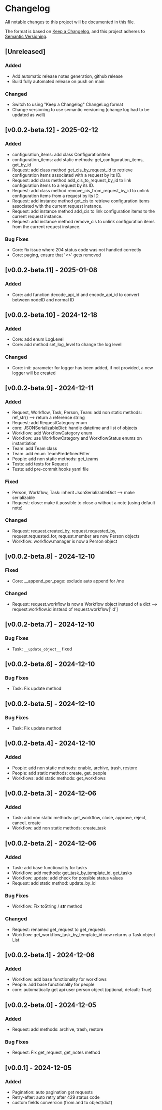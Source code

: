 # Changelog

All notable changes to this project will be documented in this file.

The format is based on [Keep a Changelog](https://keepachangelog.com/en/1.1.0/),
and this project adheres to [Semantic Versioning](https://semver.org/spec/v2.0.0.html).

## [Unreleased]

### Added

- Add automatic release notes generation, github release
- Build fully automated release on push on main

### Changed

- Switch to using "Keep a Changelog" ChangeLog format
- Change versioning to use semantic versioning (change log had to be updated as well) 

## [v0.0.2-beta.12] - 2025-02-12

### Added

- configuration_items: add class ConfigurationItem
- configuration_items: add static methods: get_configuration_items, get_by_id
- Request: add class method get_cis_by_request_id to retrieve configuration items associated with a request by its ID.
- Request: add class method add_cis_to_request_by_id to link configuration items to a request by its ID.
- Request: add class method remove_cis_from_request_by_id to unlink configuration items from a request by its ID.
- Request: add instance method get_cis to retrieve configuration items associated with the current request instance.
- Request: add instance method add_cis to link configuration items to the current request instance.
- Request: add instance method remove_cis to unlink configuration items from the current request instance.

### Bug Fixes

- Core: fix issue where 204 status code was not handled correctly
- Core: paging, ensure that '<>' gets removed


## [v0.0.2-beta.11] - 2025-01-08

### Added

- Core: add function decode_api_id and encode_api_id to convert between nodeID and normal ID

## [v0.0.2-beta.10] - 2024-12-18

### Added

- Core: add enum LogLevel
- Core: add method set_log_level to change the log level

### Changed

- Core: init: parameter for logger has been added, if not provided, a new logger will be created

## [v0.0.2-beta.9] - 2024-12-11

### Added

- Request, Workflow, Task, Person, Team: add non static methods: ref_str() --> return a reference string
- Request: add RequestCategory enum
- core: JSONSerializableDict: handle datetime and list of objects
- Workflow: add WorkflowCategory enum
- Workflow: use WorkflowCategory and WorkflowStatus enums on instantiation
- Team: add Team class
- Team: add enum TeamPredefinedFilter
- People: add non static methods: get_teams
- Tests: add tests for Request
- Tests: add pre-commit hooks yaml file

### Fixed

- Person, Workflow, Task: inherit JsonSerializableDict --> make serializable
- Request: close: make it possible to close a without a note (using default note)

### Changed

- Request: request.created_by, request.requested_by, request.requested_for, request.member are now Person objects
- Workflow: workflow.manager is now a Person object

## [v0.0.2-beta.8] - 2024-12-10

### Fixed

- Core: __append_per_page: exclude auto append for /me

### Changed

- Request: request.workflow is now a Workflow object instead of a dict --> request.workflow.id instead of request.workflow['id']

## [v0.0.2-beta.7] - 2024-12-10

### Bug Fixes

- Task: `__update_object__` fixed

## [v0.0.2-beta.6] - 2024-12-10

### Bug Fixes

- Task: Fix update method

## [v0.0.2-beta.5] - 2024-12-10

### Bug Fixes

- Task: Fix update method

## [v0.0.2-beta.4] - 2024-12-10

### Added

- People: add non static methods: enable, archive, trash, restore
- People: add static methods: create, get_people
- Workflows: add static methods: get_workflows

## [v0.0.2-beta.3] - 2024-12-06

### Added

- Task: add non static methods: get_workflow, close, approve, reject, cancel, create
- Workflow: add non static methods: create_task

## [v0.0.2-beta.2] - 2024-12-06

### Added

- Task: add base functionality for tasks
- Workflow: add methods: get_task_by_template_id, get_tasks
- Workflow: update: add check for possible status values
- Request: add static method: update_by_id

### Bug Fixes

- Workflow: Fix toString / __str__ method

### Changed

- Request: renamed get_request to get_requests
- Workflow: get_workflow_task_by_template_id now returns a Task object List


## [v0.0.2-beta.1] - 2024-12-06

### Added

- Workflow: add base functionality for workflows
- People: add base functionality for people
- core: automatically get api user person object (optional, default: True)

## [v0.0.2-beta.0] - 2024-12-05

### Added

- Request: add methods: archive, trash, restore

### Bug Fixes

- Request: Fix get_request, get_notes method


## [v0.0.1] - 2024-12-05

### Added

- Pagination: auto pagination get requests
- Retry-after: auto retry after 429 status code
- custom fields conversion (from and to object/dict)

